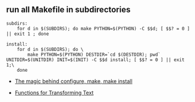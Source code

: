 run all Makefile in subdirectories
---
```
subdirs:
	for d in $(SUBDIRS); do make PYTHON=$(PYTHON) -C $$d; [ $$? = 0 ] || exit 1 ; done

install:
	for d in $(SUBDIRS); do \
		make PYTHON=$(PYTHON) DESTDIR=`cd $(DESTDIR); pwd` UNITDIR=$(UNITDIR) INIT=$(INIT) -C $$d install; [ $$? = 0 ] || exit 1;\
	done
```

- [The magic behind configure, make, make install](https://robots.thoughtbot.com/the-magic-behind-configure-make-make-install)

- [Functions for Transforming Text](https://www.gnu.org/software/make/manual/html_node/Functions.html#Functions)
